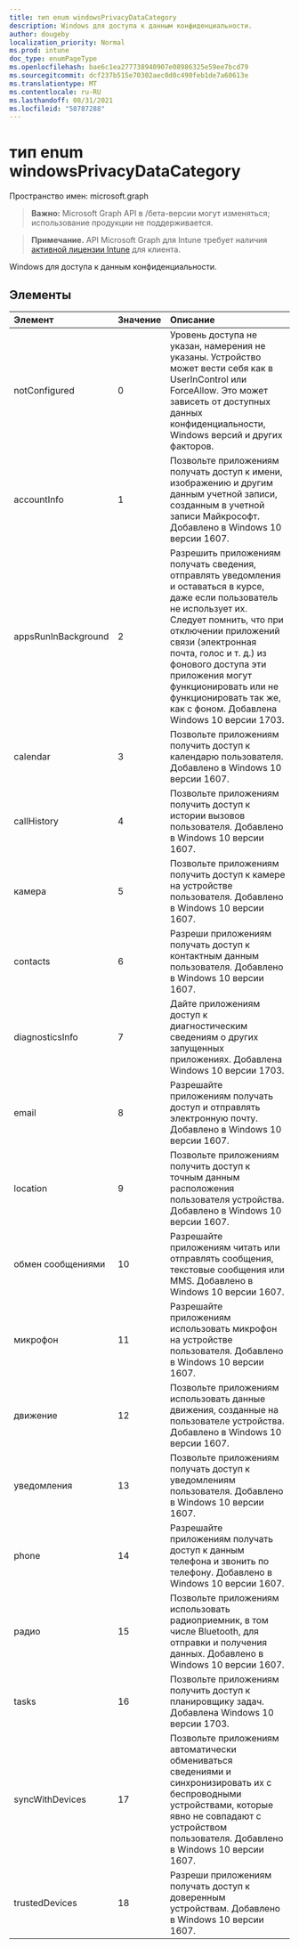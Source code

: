 ```yaml
---
title: тип enum windowsPrivacyDataCategory
description: Windows для доступа к данным конфиденциальности.
author: dougeby
localization_priority: Normal
ms.prod: intune
doc_type: enumPageType
ms.openlocfilehash: bae6c1ea277738940907e08986325e59ee7bcd79
ms.sourcegitcommit: dcf237b515e70302aec0d0c490feb1de7a60613e
ms.translationtype: MT
ms.contentlocale: ru-RU
ms.lasthandoff: 08/31/2021
ms.locfileid: "58787288"
---
```

# <a name="windowsprivacydatacategory-enum-type"></a>тип enum windowsPrivacyDataCategory

Пространство имен: microsoft.graph

> **Важно:** Microsoft Graph API в /бета-версии могут изменяться; использование продукции не поддерживается.

> **Примечание.** API Microsoft Graph для Intune требует наличия [активной лицензии Intune](https://go.microsoft.com/fwlink/?linkid=839381) для клиента.

Windows для доступа к данным конфиденциальности.

## <a name="members"></a>Элементы
|Элемент|Значение|Описание|
|:---|:---|:---|
|notConfigured|0|Уровень доступа не указан, намерения не указаны. Устройство может вести себя как в UserInControl или ForceAllow. Это может зависеть от доступных данных конфиденциальности, Windows версий и других факторов.|
|accountInfo|1|Позвольте приложениям получать доступ к имени, изображению и другим данным учетной записи, созданным в учетной записи Майкрософт. Добавлено в Windows 10 версии 1607.|
|appsRunInBackground|2|Разрешить приложениям получать сведения, отправлять уведомления и оставаться в курсе, даже если пользователь не использует их. Следует помнить, что при отключении приложений связи (электронная почта, голос и т. д.) из фонового доступа эти приложения могут функционировать или не функционировать так же, как с фоном. Добавлена Windows 10 версии 1703.|
|calendar|3|Позвольте приложениям получить доступ к календарю пользователя. Добавлено в Windows 10 версии 1607.|
|callHistory|4 |Позвольте приложениям получить доступ к истории вызовов пользователя. Добавлено в Windows 10 версии 1607.|
|камера|5 |Позвольте приложениям получить доступ к камере на устройстве пользователя. Добавлено в Windows 10 версии 1607.|
|contacts|6 |Разреши приложениям получать доступ к контактным данным пользователя. Добавлено в Windows 10 версии 1607.|
|diagnosticsInfo|7 |Дайте приложениям доступ к диагностическим сведениям о других запущенных приложениях. Добавлена Windows 10 версии 1703.|
|email|8 |Разрешайте приложениям получать доступ и отправлять электронную почту. Добавлено в Windows 10 версии 1607.|
|location|9 |Позвольте приложениям получить доступ к точным данным расположения пользователя устройства. Добавлено в Windows 10 версии 1607.|
|обмен сообщениями|10 |Разрешайте приложениям читать или отправлять сообщения, текстовые сообщения или MMS. Добавлено в Windows 10 версии 1607.|
|микрофон|11 |Разрешайте приложениям использовать микрофон на устройстве пользователя. Добавлено в Windows 10 версии 1607.|
|движение|12 |Позвольте приложениям использовать данные движения, созданные на пользователе устройства. Добавлено в Windows 10 версии 1607.|
|уведомления|13|Позвольте приложениям получать доступ к уведомлениям пользователя. Добавлено в Windows 10 версии 1607.|
|phone|14 |Разрешайте приложениям получать доступ к данным телефона и звонить по телефону. Добавлено в Windows 10 версии 1607.|
|радио|15 |Позвольте приложениям использовать радиоприемник, в том числе Bluetooth, для отправки и получения данных. Добавлено в Windows 10 версии 1607.|
|tasks|16 |Позвольте приложениям получить доступ к планировщику задач. Добавлена Windows 10 версии 1703.|
|syncWithDevices|17 |Позвольте приложениям автоматически обмениваться сведениями и синхронизировать их с беспроводными устройствами, которые явно не совпадают с устройством пользователя. Добавлено в Windows 10 версии 1607.|
|trustedDevices|18 |Разреши приложениям получать доступ к доверенным устройствам. Добавлено в Windows 10 версии 1607.|



